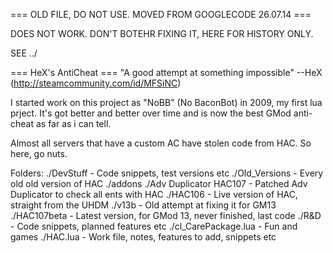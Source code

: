 
=== OLD FILE, DO NOT USE. MOVED FROM GOOGLECODE 26.07.14 ===

DOES NOT WORK. DON'T BOTEHR FIXING IT, HERE FOR HISTORY ONLY.

SEE ../



=== HeX's AntiCheat ===
"A good attempt at something impossible"
--HeX (http://steamcommunity.com/id/MFSiNC) 



I started work on this project as "NoBB" (No BaconBot) in 2009, my first lua prject.
It's got better and better over time and is now the best GMod anti-cheat as far as i can tell.

Almost all servers that have a custom AC have stolen code from HAC. So here, go nuts.


Folders:
    ./DevStuff                        - Code snippets, test versions etc
    ./Old_Versions                    - Every old old version of HAC
    ./addons
        ./Adv Duplicator HAC107       - Patched Adv Duplicator to check all ents with HAC
        ./HAC106                      - Live version of HAC, straight from the UHDM
    ./v13b                            - Old attempt at fixing it for GM13
        ./HAC107beta                  - Latest version, for GMod 13, never finished, last code
        ./R&D                         - Code snippets, planned features etc
        ./cl_CarePackage.lua          - Fun and games
        ./HAC.lua                     - Work file, notes, features to add, snippets etc













